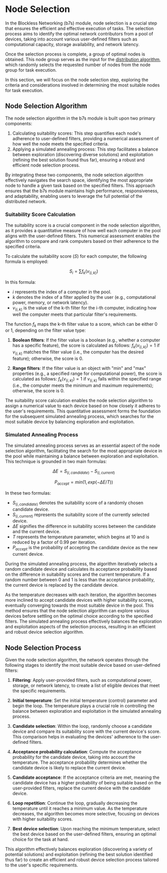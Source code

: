 # Node Selection

In the Blockless Networking (b7s) module, node selection is a crucial step that ensures the efficient and effective execution of tasks. The selection process aims to identify the optimal network contributors from a pool of devices, taking into account various user-defined filters such as computational capacity, storage availability, and network latency.

Once the selection process is complete, a group of optimal nodes is obtained. This node group serves as the input for the [distribution algorithm](./distribution.md), which randomly selects the requested number of nodes from the node group for task execution.

In this section, we will focus on the node selection step, exploring the criteria and considerations involved in determining the most suitable nodes for task execution.

## Node Selection Algorithm

The node selection algorithm in the b7s module is built upon two primary components:

1. Calculating suitability scores: This step quantifies each node's adherence to user-defined filters, providing a numerical assessment of how well the node meets the specified criteria.
2. Applying a simulated annealing process: This step facilitates a balance between exploration (discovering diverse solutions) and exploitation (refining the best solution found thus far), ensuring a robust and efficient node selection process.

By integrating these two components, the node selection algorithm effectively navigates the search space, identifying the most appropriate node to handle a given task based on the specified filters. This approach ensures that the b7s module maintains high performance, responsiveness, and adaptability, enabling users to leverage the full potential of the distributed network.

### Suitability Score Calculation

The suitability score is a crucial component in the node selection algorithm, as it provides a quantitative measure of how well each computer in the pool aligns with the user-defined filters. This numerical assessment enables the algorithm to compare and rank computers based on their adherence to the specified criteria.

To calculate the suitability score ($S$) for each computer, the following formula is employed:

$$
S_i = ∑f_k(v_{(i, k)})
$$

In this formula:

- $i$ represents the index of a computer in the pool.
- $k$ denotes the index of a filter applied by the user (e.g., computational power, memory, or network latency).
- $v_{(i, k)}$ is the value of the k-th filter for the i-th computer, indicating how well the computer meets that particular filter's requirements.

The function $f_k$ maps the k-th filter value to a score, which can be either 0 or 1, depending on the filter value type:

1. **Boolean filters**: If the filter value is a boolean (e.g., whether a computer has a specific feature), the score is calculated as follows: $f_k(v_{(i, k)})=1$ if $v_{(i, k)}$ matches the filter value (i.e., the computer has the desired feature); otherwise, the score is 0.

2. **Range filters**: If the filter value is an object with "min" and "max" properties (e.g., a specified range for computational power), the score is calculated as follows: $f_k(v_{(i, k)})=1$ if $v_{(i, k)}$ falls within the specified range (i.e., the computer meets the minimum and maximum requirements); otherwise, the score is 0.

The suitability score calculation enables the node selection algorithm to assign a numerical value to each device based on how closely it adheres to the user's requirements. This quantitative assessment forms the foundation for the subsequent simulated annealing process, which searches for the most suitable device by balancing exploration and exploitation.

### Simulated Annealing Process

The simulated annealing process serves as an essential aspect of the node selection algorithm, facilitating the search for the most appropriate device in the pool while maintaining a balance between exploration and exploitation. This technique is grounded in two main formulas:

$$
ΔE = S_(i, candidate) - S_(i, current)
$$

$$
P_{accept} = min(1, exp(-ΔE/T))
$$

In these two formulas:

- $S_{(i, candidate)}$ denotes the suitability score of a randomly chosen candidate device.
- $S_{(i, current)}$ represents the suitability score of the currently selected device.
- $ΔE$ signifies the difference in suitability scores between the candidate and the current device.
- $T$ represents the temperature parameter, which begins at 10 and is reduced by a factor of 0.99 per iteration.
- $P_{accept}$ is the probability of accepting the candidate device as the new current device.

During the simulated annealing process, the algorithm iteratively selects a random candidate device and calculates its acceptance probability based on the difference in suitability scores and the current temperature. If a random number between 0 and 1 is less than the acceptance probability, the current device is replaced by the candidate device.

As the temperature decreases with each iteration, the algorithm becomes more inclined to accept candidate devices with higher suitability scores, eventually converging towards the most suitable device in the pool. This method ensures that the node selection algorithm can explore various devices before settling on the optimal choice according to the specified filters. The simulated annealing process effectively balances the exploration and exploitation aspects of the selection process, resulting in an efficient and robust device selection algorithm.

## Node Selection Process

Given the node selection algorithm, the network operates through the following stages to identify the most suitable device based on user-defined filters:

1. **Filtering**: Apply user-provided filters, such as computational power, storage, or network latency, to create a list of eligible devices that meet the specific requirements.

2. **Initial temperature**: Set the initial temperature (control) parameter and begin the loop. The temperature plays a crucial role in controlling the balance between exploration and exploitation in the simulated annealing process.

3. **Candidate selection**: Within the loop, randomly choose a candidate device and compare its suitability score with the current device's score. This comparison helps in evaluating the devices' adherence to the user-defined filters.

4. **Acceptance probability calculation**: Compute the acceptance probability for the candidate device, taking into account the temperature. The acceptance probability determines whether the candidate device is likely to replace the current device.

5. **Candidate acceptance**: If the acceptance criteria are met, meaning the candidate device has a higher probability of being suitable based on the user-provided filters, replace the current device with the candidate device.

6. **Loop repetition**: Continue the loop, gradually decreasing the temperature until it reaches a minimum value. As the temperature decreases, the algorithm becomes more selective, focusing on devices with higher suitability scores.

7. **Best device selection**: Upon reaching the minimum temperature, select the best device based on the user-defined filters, ensuring an optimal choice for the task at hand.

This algorithm effectively balances exploration (discovering a variety of potential solutions) and exploitation (refining the best solution identified thus far) to create an efficient and robust device selection process tailored to the user's specific requirements.
